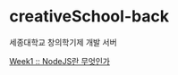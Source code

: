 # creativeSchool-back
세종대학교 창의학기제 개발 서버

[Week1 :: NodeJS란 무엇인가](https://github.com/sejongCreativeSchool/creativeSchool-back/blob/master/week1/README.md)
